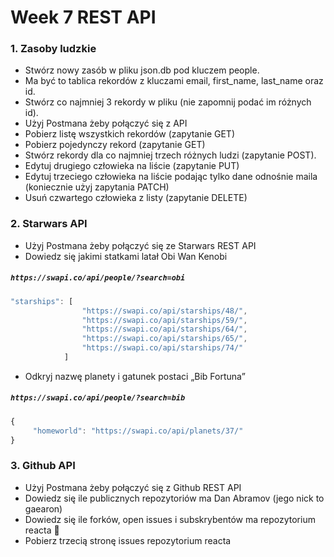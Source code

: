 # Week 7 REST API

### 1. Zasoby ludzkie
* Stwórz nowy zasób w pliku json.db pod kluczem people.
* Ma być to tablica rekordów z kluczami email, first_name, last_name oraz id.
* Stwórz co najmniej 3 rekordy w pliku (nie zapomnij podać im różnych id).
* Użyj Postmana żeby połączyć się z API
* Pobierz listę wszystkich rekordów (zapytanie GET)
* Pobierz pojedynczy rekord (zapytanie GET)
* Stwórz rekordy dla co najmniej trzech różnych ludzi (zapytanie POST).
* Edytuj drugiego człowieka na liście (zapytanie PUT)
* Edytuj trzeciego człowieka na liście podając tylko dane odnośnie maila (koniecznie użyj zapytania PATCH)
* Usuń czwartego człowieka z listy (zapytanie DELETE)
### 2. Starwars API
* Użyj Postmana żeby połączyć się ze Starwars REST API
* Dowiedz się jakimi statkami latał Obi Wan Kenobi
##### `https://swapi.co/api/people/?search=obi`
```javascript
"starships": [
                "https://swapi.co/api/starships/48/",
                "https://swapi.co/api/starships/59/",
                "https://swapi.co/api/starships/64/",
                "https://swapi.co/api/starships/65/",
                "https://swapi.co/api/starships/74/"
            ]
```
* Odkryj nazwę planety i gatunek postaci „Bib Fortuna”
##### `https://swapi.co/api/people/?search=bib`
```javascript
{
     "homeworld": "https://swapi.co/api/planets/37/"
}
```
### 3. Github API
* Użyj Postmana żeby połączyć się z Github REST API
* Dowiedz się ile publicznych repozytoriów ma Dan Abramov (jego nick to gaearon)
* Dowiedz się ile forków, open issues i subskrybentów ma repozytorium reacta 🙂
* Pobierz trzecią stronę issues repozytorium reacta